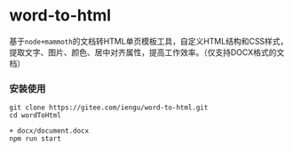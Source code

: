 # word-to-html

基于<code>node+mammoth</code>的文档转HTML单页模板工具，自定义HTML结构和CSS样式，提取文字、图片、颜色、居中对齐属性，提高工作效率。（仅支持DOCX格式的文档）<br/>

### 安装使用
```
git clone https://gitee.com/iengu/word-to-html.git
cd wordToHtml

+ docx/document.docx
npm run start
```






